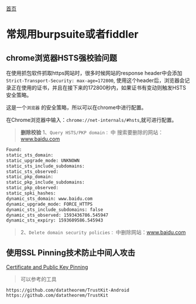 [首页](/)
# 常规用burpsuite或者fiddler

## chrome浏览器HSTS强校验问题

在使用抓包软件抓取https网站时，很多时候网站的response header中会添加`Strict-Transport-Security: max-age=172800`,
使用这个header后，浏览器会记录正在使用的证书，并且在接下来的172800秒内，如果证书有变动则触发HSTS安全策略。

这是一个`浏览器` 的安全策略，所以可以在chrome中进行配置。

在Chrome浏览器中输入：`chrome://net-internals/#hsts`,就可进行配置。

>**删除校验**
> 1、`Query HSTS/PKP domain：` 中 搜索要删除的网站：www.baidu.com

```bash
Found:
static_sts_domain:
static_upgrade_mode: UNKNOWN
static_sts_include_subdomains:
static_sts_observed:
static_pkp_domain:
static_pkp_include_subdomains:
static_pkp_observed:
static_spki_hashes:
dynamic_sts_domain: www.baidu.com
dynamic_upgrade_mode: FORCE_HTTPS
dynamic_sts_include_subdomains: false
dynamic_sts_observed: 1593436786.545947
dynamic_sts_expiry: 1593609586.545943
```

> 2、`Delete domain security policies：` 中删除网站：www.baidu.com

## 使用SSL Pinning技术防止中间人攻击

[Certificate and Public Key Pinning](https://owasp.org/www-community/controls/Certificate_and_Public_Key_Pinning)

>可以参考的工具

```URL
https://github.com/datatheorem/TrustKit-Android
https://github.com/datatheorem/TrustKit
```
